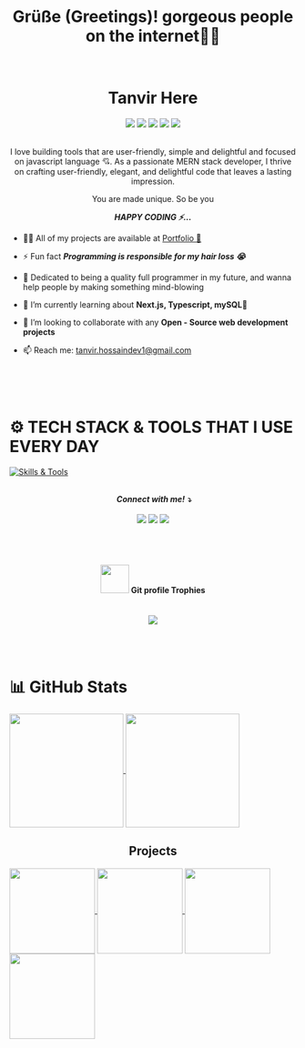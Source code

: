 <div align="center">
    <h1>
        <b>Grüße (Greetings)! gorgeous people on the internet💁‍♂️</b>
    </h1>
</div>
<br/>
<h1 align="center">
        <b>Tanvir Here</b>
    </h1>
<div align="center">
<img src="https://img.shields.io/badge/age- 22 Years-toamto" />
<img src="https://img.shields.io/badge/Lives-Dhaka, Bangladesh-purple" />
<img src="https://img.shields.io/badge/Raised in- Comilla, Chittagong-pink" />
<img src="https://img.shields.io/badge/Languages-English%20%26%20Bangla-blue" />
<img src="https://img.shields.io/badge/Focus-FullStack Development-toamto" /></div>

<br />

<p align="center">
    I love building tools that are user-friendly, simple and delightful and focused on javascript language 💘. As a passionate MERN stack developer, I thrive on crafting user-friendly, elegant, and delightful code that leaves a lasting impression.
    </p>
    <div align="center">
        <p>
         You are made unique. So be you
        </p>
        <p>
          <i>
            <b>HAPPY CODING ⚡... </b>
            </i>
        </p>
    </div>

- 👨‍💻 All of my projects are available at [Portfolio 🔗](https://tanvirhossain.vercel.app/)

- ⚡ Fun fact _**Programming is responsible for my hair loss 😭**_
- 🌿 Dedicated to being a quality full programmer in my future, and wanna help people by making something mind-blowing
- 🔨 I’m currently learning about **Next.js, Typescript, mySQL**🥰<br>
- 👀 I’m looking to collaborate with any **Open - Source web development projects**<br>
- 📫 Reach me: tanvir.hossaindev1@gmail.com

</br>
</br>
</br>

# ⚙ TECH STACK & TOOLS THAT I USE EVERY DAY

[![Skills & Tools](https://skills.thijs.gg/icons?i=javascript,typescript,react,redux,next,nodejs,express,prisma,github,vscode,figma,vercel,firebase,mysql,&theme=dark)](https://skills.thijs.gg)

</br>

<div align="center">
<i>
<b>&nbsp;Connect with me! ⤵</b>
</i>
</br>
</br>
<a href="http://tanvirhossain.vercel.app/"><img src="https://img.shields.io/badge/-tanvir hossain-D80032?style=for-the-badge&logo=Google-Chrome&logoColor=white"/></a>
<a href="developer.tanvirhossain@gmail.com"><img src="https://img.shields.io/badge/-developer.tanvirhossain@gmail.com-7D7C7C?style=for-the-badge&logo=Gmail&logoColor=white"/></a>
<a href="https://linkedin.com/in/tanvir1017"><img src="https://img.shields.io/badge/-tanvir1017-0077B5?style=for-the-badge&logo=Linkedin&logoColor=white"/></a>

<!-- <a href="https://www.hackerrank.com/md_rakib10122003"><img src="https://img.shields.io/badge/-Md Rakib-FFA116?style=for-the-badge&logo=hackerrank&logoColor=white"/></a> -->

</div>

<br/>
<br/>
<br/>

<div align="center">
  <h4 align="center"><img src="https://media.giphy.com/media/QaMcXSekUWx7aogAUr/giphy.gif" width="50" />&nbsp;<b>Git profile Trophies</b></h4><br>
<img src="https://github-profile-trophy.vercel.app/?username=tanvir1017&theme=juicyfresh&no-bg=true" />
</div>

<br/>
<br/>
<br/>

# 📊 GitHub Stats

<a href="https://github.com/anuraghazra/github-readme-stats">
  <img height=200 align="center" src="https://github-readme-stats.vercel.app/api?username=tanvir1017&theme=radical" />
</a> 
<a href="https://github.com/anuraghazra/convoychat">
  <img height=200 align="center" src="https://github-readme-stats.vercel.app/api/top-langs?username=tanvir1017&layout=compact&theme=radical&langs_count=8&card_width=350" />
</a>

<br/>

<h2 align="center">Projects</h2>

<a href="https://github.com/anuraghazra/convoychat">
   <img  height=150 align="center" src="https://github-readme-stats.vercel.app/api/pin/?username=rakib544&theme=radical&repo=binary-coders-preview" />
   <img  height=150 align="center" src="https://github-readme-stats.vercel.app/api/pin/?username=tanvir1017&theme=radical&repo=miazi-farm" /> 
</a>
<a href="https://github.com/anuraghazra/convoychat">
  <img  height=150 align="center" src="https://github-readme-stats.vercel.app/api/pin/?username=tanvir1017&theme=radical&repo=nurit_v2" /> 
   <img  height=150 align="center" src="https://github-readme-stats.vercel.app/api/pin/?username=tanvir1017&theme=radical&repo=tanvir.dev" />
</a>
